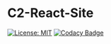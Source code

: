 # C2-React-Site
[![License: MIT](https://img.shields.io/badge/License-MIT-darkgreen.svg)](https://github.com/safroalex/B1-PostgreSQLAutoServiceERP/blob/main/LICENSE)
[![Codacy Badge](https://app.codacy.com/project/badge/Grade/c4e2f88a9a1c466bb0a0e3e3258ea3ad)](https://app.codacy.com/gh/safroalex/C2-React-Site/dashboard?utm_source=gh&utm_medium=referral&utm_content=&utm_campaign=Badge_grade)
